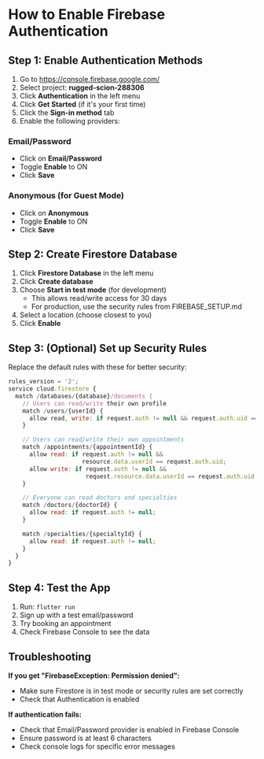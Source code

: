 # How to Enable Firebase Authentication

## Step 1: Enable Authentication Methods

1. Go to https://console.firebase.google.com/
2. Select project: **rugged-scion-288306**
3. Click **Authentication** in the left menu
4. Click **Get Started** (if it's your first time)
5. Click the **Sign-in method** tab
6. Enable the following providers:

### Email/Password
- Click on **Email/Password**
- Toggle **Enable** to ON
- Click **Save**

### Anonymous (for Guest Mode)
- Click on **Anonymous**
- Toggle **Enable** to ON
- Click **Save**

## Step 2: Create Firestore Database

1. Click **Firestore Database** in the left menu
2. Click **Create database**
3. Choose **Start in test mode** (for development)
   - This allows read/write access for 30 days
   - For production, use the security rules from FIREBASE_SETUP.md
4. Select a location (choose closest to you)
5. Click **Enable**

## Step 3: (Optional) Set up Security Rules

Replace the default rules with these for better security:

```javascript
rules_version = '2';
service cloud.firestore {
  match /databases/{database}/documents {
    // Users can read/write their own profile
    match /users/{userId} {
      allow read, write: if request.auth != null && request.auth.uid == userId;
    }

    // Users can read/write their own appointments
    match /appointments/{appointmentId} {
      allow read: if request.auth != null &&
                     resource.data.userId == request.auth.uid;
      allow write: if request.auth != null &&
                      request.resource.data.userId == request.auth.uid;
    }

    // Everyone can read doctors and specialties
    match /doctors/{doctorId} {
      allow read: if request.auth != null;
    }

    match /specialties/{specialtyId} {
      allow read: if request.auth != null;
    }
  }
}
```

## Step 4: Test the App

1. Run: `flutter run`
2. Sign up with a test email/password
3. Try booking an appointment
4. Check Firebase Console to see the data

## Troubleshooting

**If you get "FirebaseException: Permission denied":**
- Make sure Firestore is in test mode or security rules are set correctly
- Check that Authentication is enabled

**If authentication fails:**
- Check that Email/Password provider is enabled in Firebase Console
- Ensure password is at least 6 characters
- Check console logs for specific error messages
